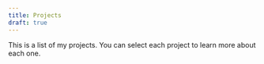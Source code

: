 ```yaml
---
title: Projects
draft: true
---
```

This is a list of my projects. You can select each project to learn more about each one.